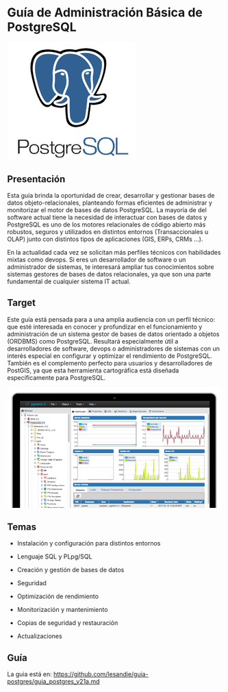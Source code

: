 # Guía de Administración Básica de PostgreSQL

<img src="./imagenes/postgresql-logo.png" alt="cv" width="300"/><br>

## Presentación

Esta guía brinda la oportunidad de crear, desarrollar y gestionar bases de datos
objeto-relacionales, planteando formas eficientes de administrar y
monitorizar el motor de bases de datos PostgreSQL. La mayoría de
del software actual tiene la necesidad de interactuar con bases de datos y PostgreSQL
es uno de los motores relacionales de código abierto más robustos, seguros y
utilizados en distintos entornos (Transaccionales u OLAP) junto 
con distintos tipos de aplicaciones (GIS, ERPs, CRMs ...).

En la actualidad cada vez se solicitan más perfiles técnicos con
habilidades mixtas como devops. Si eres un desarrollador de software o
un administrador de sistemas, te interesará ampliar tus conocimientos
sobre sistemas gestores de bases de datos relacionales, ya que son una parte
fundamental de cualquier sistema IT actual.

## Target

Este guía está pensada para a una amplia audiencia con un perfil técnico: 
que esté interesada en conocer y profundizar en el funcionamiento y
administración de un sistema gestor de bases de datos orientado a
objetos (ORDBMS) como PostgreSQL. Resultará especialmente útil a desarrolladores
de software, devops o administradores de sistemas con un interés especial en
configurar y optimizar el rendimiento de PostgreSQL. También es el
complemento perfecto para usuarios y desarrolladores de PostGIS, ya que
esta herramienta cartográfica está diseñada específicamente para PostgreSQL.

<img src="./imagenes/pgadmin.png" alt="cv" width="500"/><br>

## Temas


- Instalación y configuración para distintos entornos

- Lenguaje SQL y PLpg/SQL

- Creación y gestión de bases de datos

- Seguridad

- Optimización de rendimiento

- Monitorización y mantenimiento

- Copias de seguridad y restauración

- Actualizaciones


## Guía

La guia está en: <https://github.com/lesandie/guia-postgres/guia_postgres_v21a.md>
